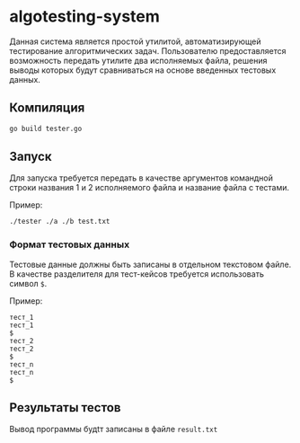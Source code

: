 # algotesting-system

Данная система является простой утилитой, автоматизирующей тестирование алгоритмических задач. 
Пользователю предоставляется возможность передать утилите два исполняемых файла, решения выводы которых будут
сравниваться на основе введенных тестовых данных.

## Компиляция

```bash
go build tester.go
```

## Запуск

Для запуска требуется передать в качестве аргументов командной строки названия 1 и 2 исполняемого файла и название 
файла с тестами.

Пример:
```bash
./tester ./a ./b test.txt
```

### Формат тестовых данных

Тестовые данные должны быть записаны в отдельном текстовом файле. В качестве разделителя для тест-кейсов требуется
использовать символ `$`.

Пример:

```text
тест_1
тест_1
$
тест_2
тест_2
$
тест_n
тест_n
$
```
## Результаты тестов 

Вывод программы будtт записаны в файле `result.txt`


